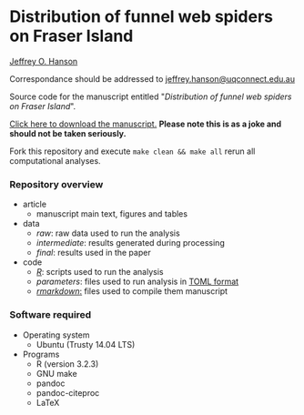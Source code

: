 Distribution of funnel web spiders on Fraser Island
===================================================

[Jeffrey O. Hanson](wwww.jeffrey-hanson.com)

Correspondance should be addressed to [jeffrey.hanson@uqconnect.edu.au](mailto:jeffrey.hanson@uqconnect.edu.au)

Source code for the manuscript entitled "_Distribution of funnel web spiders on Fraser Island_". 

[Click here to download the manuscript.](https://github.com/paleo13/spider-distributions/raw/master/article/article.pdf) **Please note this is as a joke and should not be taken seriously.**

Fork this repository and execute `make clean && make all` rerun all computational analyses.

### Repository overview

* article
	+ manuscript main text, figures and tables
* data
	+ _raw_: raw data used to run the analysis
	+ _intermediate_: results generated during processing
	+ _final_: results used in the paper
* code
	+ [_R_](www.r-project.org): scripts used to run the analysis 
	+ _parameters_: files used to run analysis in [TOML format](https://github.com/toml-lang/toml)
	+ [_rmarkdown_:](wwww.rmarkdown.rstudio.com) files used to compile them manuscript

### Software required

* Operating system
	+ Ubuntu (Trusty 14.04 LTS)
* Programs
	+ R (version 3.2.3)
	+ GNU make
	+ pandoc
	+ pandoc-citeproc
	+ LaTeX
